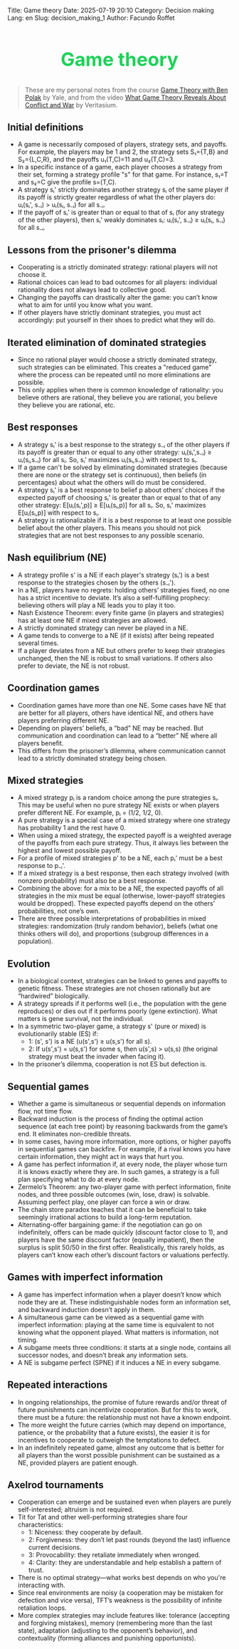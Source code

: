 Title: Game theory
Date: 2025-07-19 20:10
Category: Decision making
Lang: en
Slug: decision_making_1
Author: Facundo Roffet

<!-- Hide default title -->
<style> h1.entry-title, h1.post-title, h1.title, h1:first-of-type {display: none;} </style>
<!-- Add custom title -->
<h2 style="text-align: center; font-size: 3em; color: rgba(12, 205, 76, 0.927);">Game theory</h2>

<!---------------------------------------------------------------------------->

> These are my personal notes from the course [Game Theory with Ben Polak](https://www.youtube.com/playlist?list=PL6EF60E1027E1A10B) by Yale, and from the video [What Game Theory Reveals About Conflict and War](https://www.youtube.com/watch?v=mScpHTIi-kM&pp=ygUWdmVyaXRhc2l1bSBnYW1lIHRoZW9yeQ%3D%3D) by Veritasium.

<!---------------------------------------------------------------------------->

## Initial definitions

* A game is necessarily composed of players, strategy sets, and payoffs. For example, the players may be 1 and 2, the strategy sets S₁={T,B} and S₂={L,C,R}, and the payoffs u₁(T,C)=11 and u₂(T,C)=3.
* In a specific instance of a game, each player chooses a strategy from their set, forming a strategy profile "s" for that game. For instance, s₁=T and s₂=C give the profile s=(T,C).
* A strategy sᵢ' strictly dominates another strategy sᵢ of the same player if its payoff is strictly greater regardless of what the other players do: uᵢ(sᵢ', s₋ᵢ) > uᵢ(sᵢ, s₋ᵢ) for all s₋ᵢ.
* If the payoff of sᵢ' is greater than or equal to that of sᵢ (for any strategy of the other players), then sᵢ' weakly dominates sᵢ: uᵢ(sᵢ', s₋ᵢ) ≥ uᵢ(sᵢ, s₋ᵢ) for all s₋ᵢ.

## Lessons from the prisoner's dilemma

* Cooperating is a strictly dominated strategy: rational players will not choose it.
* Rational choices can lead to bad outcomes for all players: individual rationality does not always lead to collective good.
* Changing the payoffs can drastically alter the game: you can’t know what to aim for until you know what you want.
* If other players have strictly dominant strategies, you must act accordingly: put yourself in their shoes to predict what they will do.

## Iterated elimination of dominated strategies

* Since no rational player would choose a strictly dominated strategy, such strategies can be eliminated. This creates a "reduced game" where the process can be repeated until no more eliminations are possible.
* This only applies when there is common knowledge of rationality: you believe others are rational, they believe you are rational, you believe they believe you are rational, etc.

## Best responses

* A strategy sᵢ' is a best response to the strategy s₋ᵢ of the other players if its payoff is greater than or equal to any other strategy: uᵢ(sᵢ',s₋ᵢ) ≥ uᵢ(sᵢ,s₋ᵢ) for all sᵢ. So, sᵢ' maximizes uᵢ(sᵢ,s₋ᵢ) with respect to sᵢ.
* If a game can't be solved by eliminating dominated strategies (because there are none or the strategy set is continuous), then beliefs (in percentages) about what the others will do must be considered.
* A strategy sᵢ' is a best response to belief p about others’ choices if the expected payoff of choosing sᵢ' is greater than or equal to that of any other strategy: E\[uᵢ(sᵢ',p)] ≥ E\[uᵢ(sᵢ,p)] for all sᵢ. So, sᵢ' maximizes E\[uᵢ(sᵢ,p)] with respect to sᵢ.
* A strategy is rationalizable if it is a best response to at least one possible belief about the other players. This means you should not pick strategies that are not best responses to any possible scenario.

## Nash equilibrium (NE)

* A strategy profile s' is a NE if each player's strategy (sᵢ') is a best response to the strategies chosen by the others (s₋ᵢ').
* In a NE, players have no regrets: holding others’ strategies fixed, no one has a strict incentive to deviate. It’s also a self-fulfilling prophecy: believing others will play a NE leads you to play it too.
* Nash Existence Theorem: every finite game (in players and strategies) has at least one NE if mixed strategies are allowed.
* A strictly dominated strategy can never be played in a NE.
* A game tends to converge to a NE (if it exists) after being repeated several times.
* If a player deviates from a NE but others prefer to keep their strategies unchanged, then the NE is robust to small variations. If others also prefer to deviate, the NE is not robust.

## Coordination games

* Coordination games have more than one NE. Some cases have NE that are better for all players, others have identical NE, and others have players preferring different NE.
* Depending on players’ beliefs, a “bad” NE may be reached. But communication and coordination can lead to a “better” NE where all players benefit.
* This differs from the prisoner’s dilemma, where communication cannot lead to a strictly dominated strategy being chosen.

## Mixed strategies

* A mixed strategy pᵢ is a random choice among the pure strategies sᵢ. This may be useful when no pure strategy NE exists or when players prefer different NE. For example, pᵢ = (1/2, 1/2, 0).
* A pure strategy is a special case of a mixed strategy where one strategy has probability 1 and the rest have 0.
* When using a mixed strategy, the expected payoff is a weighted average of the payoffs from each pure strategy. Thus, it always lies between the highest and lowest possible payoff.
* For a profile of mixed strategies p' to be a NE, each pᵢ' must be a best response to p₋ᵢ'.
* If a mixed strategy is a best response, then each strategy involved (with nonzero probability) must also be a best response.
* Combining the above: for a mix to be a NE, the expected payoffs of all strategies in the mix must be equal (otherwise, lower-payoff strategies would be dropped). These expected payoffs depend on the others’ probabilities, not one’s own.
* There are three possible interpretations of probabilities in mixed strategies: randomization (truly random behavior), beliefs (what one thinks others will do), and proportions (subgroup differences in a population).

## Evolution

* In a biological context, strategies can be linked to genes and payoffs to genetic fitness. These strategies are not chosen rationally but are “hardwired” biologically.
* A strategy spreads if it performs well (i.e., the population with the gene reproduces) or dies out if it performs poorly (gene extinction). What matters is gene survival, not the individual.
* In a symmetric two-player game, a strategy s' (pure or mixed) is evolutionarily stable (ES) if:
    - 1: (s', s') is a NE (u(s',s') ≥ u(s,s') for all s).
    - 2: If u(s',s') = u(s,s') for some s, then u(s',s) > u(s,s) (the original strategy must beat the invader when facing it).
* In the prisoner’s dilemma, cooperation is not ES but defection is.

## Sequential games

* Whether a game is simultaneous or sequential depends on information flow, not time flow.
* Backward induction is the process of finding the optimal action sequence (at each tree point) by reasoning backwards from the game’s end. It eliminates non-credible threats.
* In some cases, having more information, more options, or higher payoffs in sequential games can backfire. For example, if a rival knows you have certain information, they might act in ways that hurt you.
* A game has perfect information if, at every node, the player whose turn it is knows exactly where they are. In such games, a strategy is a full plan specifying what to do at every node.
* Zermelo’s Theorem: any two-player game with perfect information, finite nodes, and three possible outcomes (win, lose, draw) is solvable. Assuming perfect play, one player can force a win or draw.
* The chain store paradox teaches that it can be beneficial to take seemingly irrational actions to build a long-term reputation.
* Alternating-offer bargaining game: if the negotiation can go on indefinitely, offers can be made quickly (discount factor close to 1), and players have the same discount factor (equally impatient), then the surplus is split 50/50 in the first offer. Realistically, this rarely holds, as players can’t know each other’s discount factors or valuations perfectly.

## Games with imperfect information

* A game has imperfect information when a player doesn’t know which node they are at. These indistinguishable nodes form an information set, and backward induction doesn’t apply in them.
* A simultaneous game can be viewed as a sequential game with imperfect information: playing at the same time is equivalent to not knowing what the opponent played. What matters is information, not timing.
* A subgame meets three conditions: it starts at a single node, contains all successor nodes, and doesn’t break any information sets.
* A NE is subgame perfect (SPNE) if it induces a NE in every subgame.

## Repeated interactions

* In ongoing relationships, the promise of future rewards and/or threat of future punishments can incentivize cooperation. But for this to work, there must be a future: the relationship must not have a known endpoint.
* The more weight the future carries (which may depend on importance, patience, or the probability that a future exists), the easier it is for incentives to cooperate to outweigh the temptations to defect.
* In an indefinitely repeated game, almost any outcome that is better for all players than the worst possible punishment can be sustained as a NE, provided players are patient enough.

## Axelrod tournaments

* Cooperation can emerge and be sustained even when players are purely self-interested; altruism is not required.
* Tit for Tat and other well-performing strategies share four characteristics:
    - 1: Niceness: they cooperate by default.
    - 2: Forgiveness: they don’t let past rounds (beyond the last) influence current decisions.
    - 3: Provocability: they retaliate immediately when wronged.
    - 4: Clarity: they are understandable and help establish a pattern of trust.
* There is no optimal strategy—what works best depends on who you're interacting with.
* Since real environments are noisy (a cooperation may be mistaken for defection and vice versa), TFT’s weakness is the possibility of infinite retaliation loops.
* More complex strategies may include features like: tolerance (accepting and forgiving mistakes), memory (remembering more than the last state), adaptation (adjusting to the opponent’s behavior), and contextuality (forming alliances and punishing opportunists).